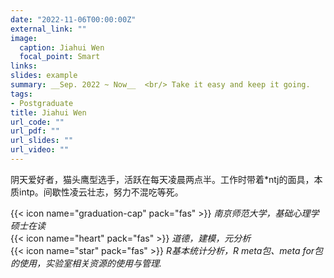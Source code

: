 ```yaml
---
date: "2022-11-06T00:00:00Z"
external_link: ""
image:
  caption: Jiahui Wen
  focal_point: Smart
links:
slides: example
summary: __Sep. 2022 ~ Now__  <br/> Take it easy and keep it going.
tags:
- Postgraduate 
title: Jiahui Wen
url_code: ""
url_pdf: ""
url_slides: ""
url_video: ""
---
```

阴天爱好者，猫头鹰型选手，活跃在每天凌晨两点半。工作时带着*ntj的面具，本质intp。间歇性凌云壮志，努力不混吃等死。

{{< icon name="graduation-cap" pack="fas" >}} _南京师范大学，基础心理学硕士在读_  
{{< icon name="heart" pack="fas" >}} _道德，建模，元分析_  
{{< icon name="star" pack="fas" >}} _R基本统计分析，R meta包、meta for包的使用，实验室相关资源的使用与管理._  
 


